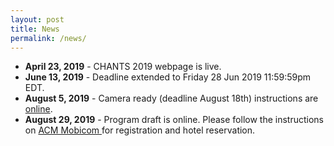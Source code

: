 ```yaml
---
layout: post
title: News
permalink: /news/
---
```


<ul>
  <li><strong>April 23, 2019</strong> - CHANTS 2019 webpage is live.</li>
  <li><strong>June 13, 2019</strong> - Deadline extended to Friday 28 Jun 2019 11:59:59pm EDT.</li>
  <li><strong>August 5, 2019</strong> - Camera ready (deadline August 18th) instructions are <a href="/jekyll-uno/guidelines">online</a>.</li>
  <li><strong>August 29, 2019</strong> - Program draft is online. Please follow the instructions on <a href="https://www.sigmobile.org/mobicom/2019/registration.php">ACM Mobicom </a> for registration and hotel reservation.</li>
</ul>

